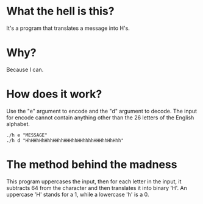 # What the hell is this?
It's a program that translates a message into H's.

# Why?
Because I can.

# How does it work?
Use the "e" argument to encode and the "d" argument to decode.
The input for encode cannot contain anything other than the 26 letters of the English alphabet.
```
./h e "MESSAGE"
./h d "HhHHhHhHhhHHhhHHHhhHHhhhhHHHhhHhHhh"
```

# The method behind the madness
This program uppercases the input, then for each letter in the input, it subtracts 64 from the character and then translates it into binary 'H'.
An uppercase 'H' stands for a 1, while a lowercase 'h' is a 0.